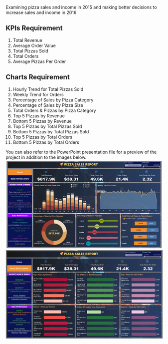 Examining pizza sales and income in 2015 and making better decisions to increase sales and income in 2016

## KPIs Requirement

1. Total Revenue
2. Average Order Value
3. Total Pizzas Sold
4. Total Orders
5. Average Pizzas Per Order

## Charts Requirement

1. Hourly Trend for Total Pizzas Sold
2. Weekly Trend for Orders
3. Percentage of Sales by Pizza Category
4. Percentage of Sales by Pizza Size
5. Total Orders & Pizzas by Pizza Category
6. Top 5 Pizzas by Revenue
7. Bottom 5 Pizzas by Revenue
8. Top 5 Pizzas by Total Pizzas Sold
9. Bottom 5 Pizzas by Total Pizzas Sold
10. Top 5 Pizzas by Total Orders
11. Bottom 5 Pizzas by Total Orders

You can also refer to the PowerPoint presentation file for a preview of the project in addition to the images below.
![Project Preview](https://github.com/miladhe22/Pizza_Sales_Dashboard/blob/40b18f36ddb5c87df78858503de61d9bdd8666e7/Project-Preview%201.png)
![Project Preview](https://github.com/miladhe22/Pizza_Sales_Dashboard/blob/40b18f36ddb5c87df78858503de61d9bdd8666e7/Project-Preview%202.png)

